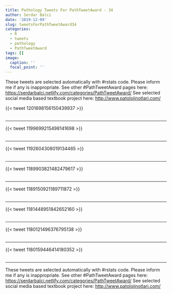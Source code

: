 ```yaml
---
title: Pathology Tweets For PathTweetAward - 34
author: Serdar Balci
date: '2019-12-09'
slug: tweetsForPathTweetAward34
categories:
  - R
  - tweets
  - pathology
  - PathTweetAward
tags: []
image:
  caption: ''
  focal_point: ''
---
```



These tweets are selected automatically with #rstats code. Please inform me if any is inappropriate.
See other #PathTweetAward pages here: https://serdarbalci.netlify.com/categories/PathTweetAward/ 
See selected social media based textbook project here: http://www.patolojinotlari.com/

{{< tweet 1201698156150439937 >}}
<br>
<br>
<hr>
{{< tweet 1199699215498141698 >}}
<br>
<br>
<hr>
{{< tweet 1192604308019134465 >}}
<br>
<br>
<hr>
{{< tweet 1189903821482479617 >}}
<br>
<br>
<hr>
{{< tweet 1189150921189711872 >}}
<br>
<br>
<hr>
{{< tweet 1181448951842652160 >}}
<br>
<br>
<hr>
{{< tweet 1180121496376795138 >}}
<br>
<br>
<hr>
{{< tweet 1180159446414180352 >}}
<br>
<br>
<hr>


These tweets are selected automatically with #rstats code. Please inform me if any is inappropriate.
See other #PathTweetAward pages here: https://serdarbalci.netlify.com/categories/PathTweetAward/ 
See selected social media based textbook project here: http://www.patolojinotlari.com/
